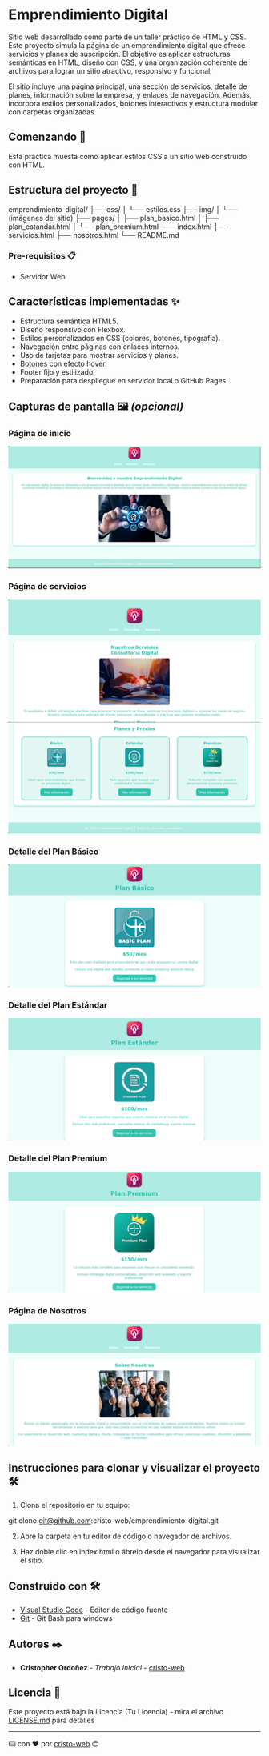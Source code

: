 # Emprendimiento Digital

Sitio web desarrollado como parte de un taller práctico de HTML y CSS. Este proyecto simula la página de un emprendimiento digital que ofrece servicios y planes de suscripción. El objetivo es aplicar estructuras semánticas en HTML, diseño con CSS, y una organización coherente de archivos para lograr un sitio atractivo, responsivo y funcional.

El sitio incluye una página principal, una sección de servicios, detalle de planes, información sobre la empresa, y enlaces de navegación. Además, incorpora estilos personalizados, botones interactivos y estructura modular con carpetas organizadas.

## Comenzando 🚀

Esta práctica muesta como aplicar estilos CSS a un sitio web construido con HTML.

## Estructura del proyecto 📁

emprendimiento-digital/
├── css/
│ └── estilos.css
├── img/
│ └── (imágenes del sitio)
├── pages/
│ ├── plan_basico.html
│ ├── plan_estandar.html
│ └── plan_premium.html
├── index.html
├── servicios.html
├── nosotros.html
└── README.md

### Pre-requisitos 📋

* Servidor Web


## Características implementadas ✨

- Estructura semántica HTML5.
- Diseño responsivo con Flexbox.
- Estilos personalizados en CSS (colores, botones, tipografía).
- Navegación entre páginas con enlaces internos.
- Uso de tarjetas para mostrar servicios y planes.
- Botones con efecto hover.
- Footer fijo y estilizado.
- Preparación para despliegue en servidor local o GitHub Pages.

## Capturas de pantalla 🖼️ *(opcional)*

### Página de inicio

![Captura de inicio](img/Inicio.PNG)

### Página de servicios

![Captura Servicios](img/Servicios.PNG)
![Captura Servicios](img/Servicios1.PNG)

### Detalle del Plan Básico

![Captura Plan Básico](img/Plan1.PNG)

### Detalle del Plan Estándar 

![Captura Plan Básico](img/Plan2.PNG)

### Detalle del Plan Premium

![Captura Plan Básico](img/Plan3.PNG)

### Página de Nosotros

![Captura Servicios](img/Nosotros.PNG)

## Instrucciones para clonar y visualizar el proyecto 🛠️

1. Clona el repositorio en tu equipo:

git clone git@github.com:cristo-web/emprendimiento-digital.git

2. Abre la carpeta en tu editor de código o navegador de archivos.

3. Haz doble clic en index.html o ábrelo desde el navegador para visualizar el sitio.

## Construido con 🛠️

* [Visual Studio Code](https://code.visualstudio.com/) - Editor de código fuente
* [Git](https://git-scm.com/downloads/win) - Git Bash para windows

## Autores ✒️


* **Cristopher Ordoñez** - *Trabajo Inicial* - [cristo-web](https://github.com/cristo-web)


## Licencia 📄

Este proyecto está bajo la Licencia (Tu Licencia) - mira el archivo [LICENSE.md](LICENSE.md) para detalles


---
⌨️ con ❤️ por [cristo-web](https://github.com/cristo-web) 😊